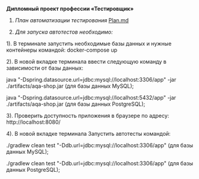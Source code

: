 **Дипломный проект профессии «Тестировщик»**

1. *План автоматизации тестирования*
[Plan.md](https://github.com/AntonovaAnastasiya/Diplom-project/files/8985065/Plan.md)

2. *Для запуска автотестов необходимо:*

1). В терминале запустить необходимые базы данных и нужные контейнеры командой: docker-compose up 


2). В новой вкладке терминала ввести следующую команду в зависимости от базы данных:

  java "-Dspring.datasource.url=jdbc:mysql://localhost:3306/app" -jar ./artifacts/aqa-shop.jar  (для базы данных MySQL);

  java "-Dspring.datasource.url=jdbc:mysql://localhost:5432/app" -jar ./artifacts/aqa-shop.jar (для базы данных PostgreSQL);


3). Проверить доступность приложения в браузере по адресу: http://localhost:8080/


4). В новой вкладке терминала Запустить автотесты командой:

  ./gradlew clean test "-Ddb.url=jdbc:mysql://localhost:3306/app"  (для базы данных MySQL);

  ./gradlew clean test "-Ddb.url=jdbc:mysql://localhost:3306/app"  (для базы данных PostgreSQL);

